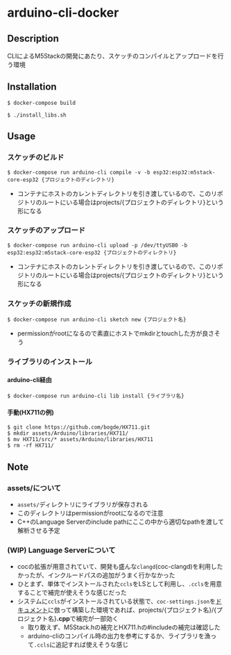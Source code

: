 # arduino-cli-docker

## Description

CLIによるM5Stackの開発にあたり、スケッチのコンパイルとアップロードを行う環境

## Installation

```
$ docker-compose build
```

```
$ ./install_libs.sh
```

## Usage

### スケッチのビルド

```
$ docker-compose run arduino-cli compile -v -b esp32:esp32:m5stack-core-esp32 {プロジェクトのディレクトリ}
```

- コンテナにホストのカレントディレクトリを引き渡しているので、このリポジトリのルートにいる場合はprojects/{プロジェクトのディレクトリ}という形になる

### スケッチのアップロード

```
$ docker-compose run arduino-cli upload -p /dev/ttyUSB0 -b esp32:esp32:m5stack-core-esp32 {プロジェクトのディレクトリ}
```

- コンテナにホストのカレントディレクトリを引き渡しているので、このリポジトリのルートにいる場合はprojects/{プロジェクトのディレクトリ}という形になる

### スケッチの新規作成

```
$ docker-compose run arduino-cli sketch new {プロジェクト名}
```

- permissionがrootになるので素直にホストでmkdirとtouchした方が良さそう

### ライブラリのインストール

#### arduino-cli経由

```
$ docker-compose run arduino-cli lib install {ライブラリ名}
```

#### 手動(HX711の例)

```
$ git clone https://github.com/bogde/HX711.git
$ mkdir assets/Arduino/libraries/HX711/
$ mv HX711/src/* assets/Arduino/libraries/HX711
$ rm -rf HX711/
```

## Note

### assets/について

- `assets/`ディレクトリにライブラリが保存される
- このディレクトリはpermissionがrootになるので注意
- C++のLanguage Serverのinclude pathにここの中から適切なpathを渡して解析させる予定

### (WIP) Language Serverについて

- cocの拡張が用意されていて、開発も盛んな`clangd`(coc-clangd)を利用したかったが、インクルードパスの追加がうまく行かなかった
- ひとまず、単体でインストールされた`ccls`をLSとして利用し、`.ccls`を用意することで補完が使えそうな感じだった
- システムに`ccls`がインストールされている状態で、`coc-settings.json`を[ドキュメント](https://github.com/neoclide/coc.nvim/wiki/Language-servers#ccobjective-c)に倣って構築した環境であれば、projects/{プロジェクト名}/{プロジェクト名}**.cpp**で補完が一部効く
  - 取り敢えず、M5Stack.hの補完とHX711.hの#includeの補完は確認した
  - arduino-cliのコンパイル時の出力を参考にするか、ライブラリを漁って`.ccls`に追記すれば使えそうな感じ
